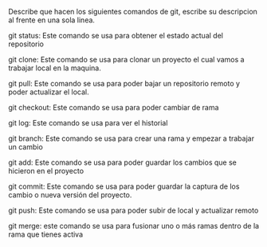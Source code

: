 Describe que hacen los siguientes comandos de git, escribe su descripcion al frente en una sola linea.

git status: Este comando se usa para obtener el estado actual del repositorio

git clone: Este comando se usa para clonar un proyecto el cual vamos a trabajar local en la maquina.

git pull: Este comando se usa para poder bajar un repositorio remoto y poder actualizar el local.

git checkout: Este comando se usa para poder cambiar de rama

git log: Este comando se usa para ver el historial

git branch: Este comando se usa para crear una rama y empezar a trabajar un cambio

git add: Este comando se usa para poder guardar los cambios que se hicieron en el proyecto

git commit: Este comando se usa para poder guardar la captura de los cambio o nueva versión del proyecto.

git push: Este comando se usa para poder subir de local y actualizar remoto

git merge: este comando se usa para fusionar uno o más ramas dentro de la rama que tienes activa